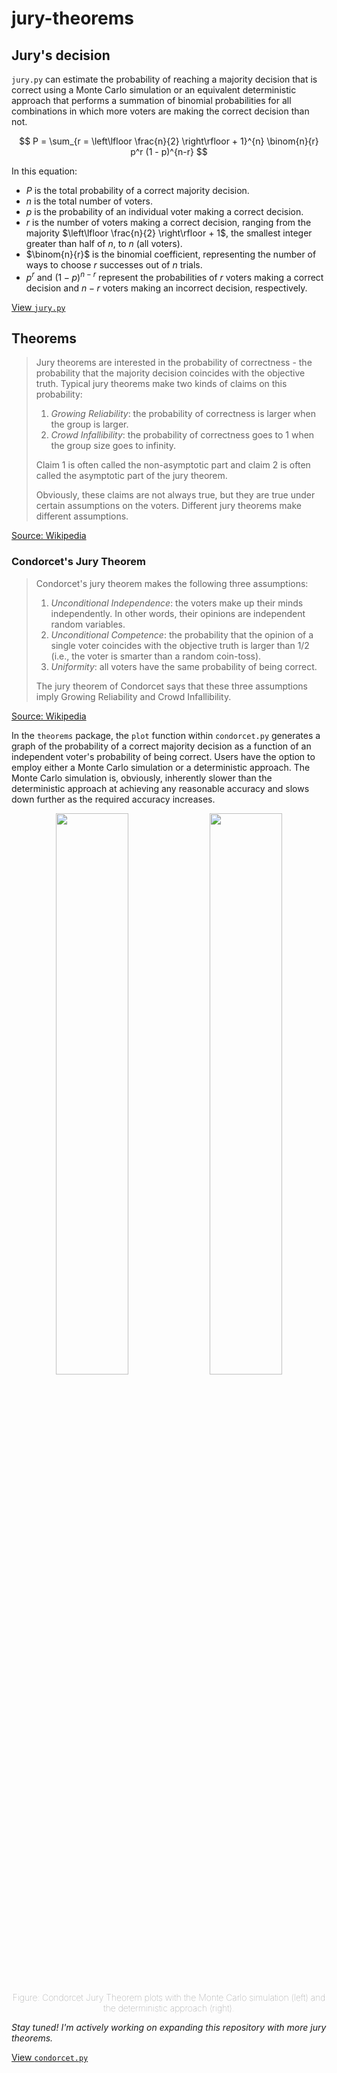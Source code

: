 # jury-theorems

## Jury's decision

`jury.py` can estimate the probability of reaching a majority decision that is correct using a Monte Carlo simulation or an equivalent deterministic approach that performs a summation of binomial probabilities for all combinations in which more voters are making the correct decision than not.

$$ P = \sum_{r = \left\lfloor \frac{n}{2} \right\rfloor + 1}^{n} \binom{n}{r} p^r (1 - p)^{n-r} $$

In this equation:

- $P$ is the total probability of a correct majority decision.
- $n$ is the total number of voters.
- $p$ is the probability of an individual voter making a correct decision.
- $r$ is the number of voters making a correct decision, ranging from the majority $\left\lfloor \frac{n}{2} \right\rfloor + 1$, the smallest integer greater than half of $n$, to $n$ (all voters).
- $\binom{n}{r}$ is the binomial coefficient, representing the number of ways to choose $r$ successes out of $n$ trials.
- $p^r$ and $(1 - p)^{n-r}$ represent the probabilities of $r$ voters making a correct decision and $n-r$ voters making an incorrect decision, respectively.

[View `jury.py`](https://github.com/vinamrsachdeva/jury-theorems/blob/main/jury.py)

## Theorems

> Jury theorems are interested in the probability of correctness - the probability that the majority decision coincides with the objective truth. Typical jury theorems make two kinds of claims on this probability:
>
> 1. *Growing Reliability*: the probability of correctness is larger when the group is larger.
> 2. *Crowd Infallibility*: the probability of correctness goes to 1 when the group size goes to infinity.
>
> Claim 1 is often called the non-asymptotic part and claim 2 is often called the asymptotic part of the jury theorem.
>
>Obviously, these claims are not always true, but they are true under certain assumptions on the voters. Different jury theorems make different assumptions. 

[Source: Wikipedia](https://en.wikipedia.org/wiki/Jury_theorem)

### Condorcet's Jury Theorem

> Condorcet's jury theorem makes the following three assumptions:
>
> 1. *Unconditional Independence*: the voters make up their minds independently. In other words, their opinions are independent random variables.
> 2. *Unconditional Competence*: the probability that the opinion of a single voter coincides with the objective truth is larger than 1/2 (i.e., the voter is smarter than a random coin-toss).
> 3. *Uniformity*: all voters have the same probability of being correct.
>
>The jury theorem of Condorcet says that these three assumptions imply Growing Reliability and Crowd Infallibility.

[Source: Wikipedia](https://en.wikipedia.org/wiki/Jury_theorem)

In the `theorems` package, the `plot` function within `condorcet.py` generates a graph of the probability of a correct majority decision as a function of an independent voter's probability of being correct. Users have the option to employ either a Monte Carlo simulation or a deterministic approach. The Monte Carlo simulation is, obviously, inherently slower than the deterministic approach at achieving any reasonable accuracy and slows down further as the required accuracy increases.

<p align="center">
  <img src="https://github.com/vinamrsachdeva/jury-theorems/blob/main/sim_results/condorcet/condorcet_montecarlo.png" width="48%" />
  <img src="https://github.com/vinamrsachdeva/jury-theorems/blob/main/sim_results/condorcet/condorcet.png" width="48%" /> 
</p>
<p align="center" style="color: gray; font-weight: lighter;">
  Figure: Condorcet Jury Theorem plots with the Monte Carlo simulation (left) and the deterministic approach (right).
</p>

*Stay tuned! I'm actively working on expanding this repository with more jury theorems.*

[View `condorcet.py`](https://github.com/vinamrsachdeva/jury-theorems/blob/main/theorems/condorcet.py)
